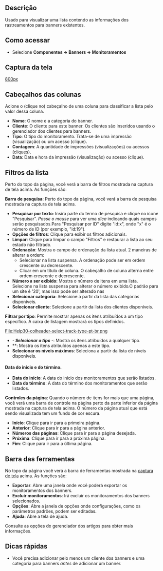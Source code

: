 <!-- Filename: Help4.x:Banners:_Tracks / Display title:   Banners: Monitoramentos -->

## Descrição

Usado para visualizar uma lista contendo as informações dos
rastreamentos para banners existentes.

## Como acessar

- Selecione **Componentes → Banners → Monitoramentos**

## Captura da tela

<a
href="https://docs.joomla.org/index.php?title=Special:Upload&amp;wpDestFile=Help-4x-Components-Banners-Tracks-screen-pt-br.png"
class="new"
title="File:Help-4x-Components-Banners-Tracks-screen-pt-br.png">800px</a>

## Cabeçalhos das colunas

Acione o (clique no) cabeçalho de uma coluna para classificar a lista
pelo valor dessa coluna.

- **Nome**: O nome e a categoria do banner.
- **Cliente**: O cliente para este banner. Os clientes são inseridos
  usando o gerenciador dos clientes para banners.
- **Tipo**: O tipo do monitoramento. Trata-se de uma impressão
  (visualização) ou um acesso (clique).
- **Contagem**: A quantidade de impressões (visualizações) ou acessos
  (cliques).
- **Data**: Data e hora da impressão (visualização) ou acesso (clique).

## Filtros da lista

Perto do topo da página, você verá a barra de filtros mostrada na
captura de tela acima. As funções são:

**Barra de pesquisa**: Perto do topo da página, você verá a barra de
pesquisa mostrada na captura de tela acima.

- **Pesquisar por texto**: Insira parte do termo de pesquisa e clique no
  ícone "Pesquisar". *Passe o mouse* para ver uma *dica* indicando quais
  campos serão pesquisados.Para "Pesquisar por ID" digite "id:x", onde
  "x" é o número de ID (por exemplo, "id:19").
- **Opções de filtros**: Clique para exibir os filtros adicionais.
- **Limpar**: Clique para limpar o campo "Filtros" e restaurar a lista
  ao seu estado não filtrado.
- **Ordenação**: Mostra o campo de ordenação da lista atual. 2 maneiras
  de alterar a ordem:
  - Selecionar na lista suspensa. A ordenação pode ser em ordem
    crescente ou decrescente.
  - Clicar em um título de coluna. O cabeçalho de coluna alterna entre
    ordem crescente e decrescente.
- **Número a ser exibido**: Mostra o número de itens em uma lista.
  Selecione na lista suspensa para alterar o número exibido.O padrão
  para um site é '20', mas isso pode ser alterado nas
- **Selecionar categoria**: Selecione a partir da lista das categorias
  disponíveis.
- **Selecionar cliente**: Selecione a partir da lista dos clientes
  disponíveis.


**Filtrar por tipo**: Permite mostrar apenas os itens atribuídos a um
tipo específico. A caixa de listagem mostrará os tipos definidos.

<a
href="https://docs.joomla.org/index.php?title=Special:Upload&amp;wpDestFile=Help30-colheader-select-track-type-pt-br.png"
class="new"
title="File:Help30-colheader-select-track-type-pt-br.png">File:Help30-colheader-select-track-type-pt-br.png</a>

- ***- Selecionar o tipo -***: Mostra os itens atribuídos a qualquer
  tipo.
- **: Mostra os itens atribuídos apenas a este tipo.
- **Selecionar os níveis máximos**: Seleciona a partir da lista de
  níveis disponíveis.

#### Data do início e do término.

- **Data do início**: A data do início dos monitoramentos que serão
  listados.
- **Data do término**: A data do término dos monitoramentos que serão
  listados.

**Controles da página**: Quando o número de itens for mais que uma
página, você verá uma barra de controle na página perto da parte
inferior da página mostrada na captura de tela acima. O
número da página atual que está sendo visualizada tem um fundo de cor
escura.

- **Início**: Clique para ir para a primeira página.
- **Anterior**: Clique para ir para a página anterior.
- **Números das páginas**: Clique para ir para a página desejada.
- **Próxima**: Clique para ir para a próxima página.
- **Fim**: Clique para ir para a última página.

## Barra das ferramentas

No topo da página você verá a barra de ferramentas mostrada na [captura
de tela](#Captura_de_tela) acima. As funções são:

- **Exportar**: Abre uma janela onde você poderá exportar os
  monitoramentos dos banners.
- **Excluir monitoramentos**: Irá excluir os monitoramentos dos banners
  selecionados.
- **Opções**: Abre a janela de opções onde configurações, como os
  parâmetros padrões, podem ser editadas.
- **Ajuda**: Abre a tela de ajuda.

Consulte as opções do gerenciador dos
artigos
para obter mais informações.

## Dicas rápidas

- Você precisa adicionar pelo menos um cliente dos banners e uma
  categoria para banners *antes* de adicionar um banner.
